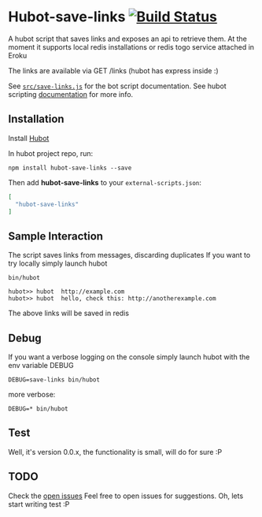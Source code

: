 # Hubot-save-links [![Build Status](https://travis-ci.org/cirpo/hubot-save-links.svg?branch=master)](https://travis-ci.org/cirpo/hubot-save-links)


A hubot script that saves links and exposes an api to retrieve them.
At the moment it supports local redis installations or redis togo service attached in Eroku

The links are available via GET /links (hubot has express inside :)

See [`src/save-links.js`](src/save-links.js) for the bot script documentation.
See  hubot scripting [documentation](https://hubot.github.com/docs/scripting/) for more info.

## Installation

Install [Hubot](https://hubot.github.com/)

In hubot project repo, run:

`npm install hubot-save-links --save`

Then add **hubot-save-links** to your `external-scripts.json`:

```json
[
  "hubot-save-links"
]
```


## Sample Interaction

The script saves links from messages, discarding duplicates
If you want to try locally simply launch hubot
```
bin/hubot
```
```
hubot>> hubot  http://example.com
hubot>> hubot  hello, check this: http://anotherexample.com
```
The above links will be saved in redis


## Debug

If you want a verbose logging on the console simply launch hubot with the env variable 
DEBUG

```
DEBUG=save-links bin/hubot
```
more verbose:

```
DEBUG=* bin/hubot
```

## Test

Well, it's version 0.0.x, the functionality is small, will do for sure :P

## TODO

Check the [open issues](https://github.com/cirpo/hubot-save-links/issues)
Feel free to open issues for suggestions.
Oh, lets start writing test :P
